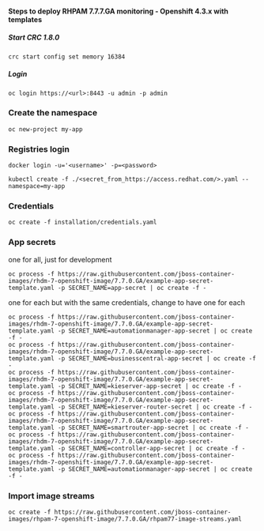 #### Steps to deploy RHPAM 7.7.7.GA monitoring - Openshift 4.3.x with templates


##### Start CRC 1.8.0
```console
crc start config set memory 16384
```

##### Login
```console
oc login https://<url>:8443 -u admin -p admin
```

### Create the namespace
```console
oc new-project my-app
```

### Registries login
```console
docker login -u='<username>' -p=<password>

kubectl create -f ./<secret_from_https://access.redhat.com/>.yaml --namespace=my-app
```

### Credentials
```console
oc create -f installation/credentials.yaml

```

### App secrets

one for all, just for development
```console
oc process -f https://raw.githubusercontent.com/jboss-container-images/rhdm-7-openshift-image/7.7.0.GA/example-app-secret-template.yaml -p SECRET_NAME=app-secret | oc create -f -
```
one for each but with the same credentials, change to have one for each
```console
oc process -f https://raw.githubusercontent.com/jboss-container-images/rhdm-7-openshift-image/7.7.0.GA/example-app-secret-template.yaml -p SECRET_NAME=automationmanager-app-secret | oc create -f -
oc process -f https://raw.githubusercontent.com/jboss-container-images/rhdm-7-openshift-image/7.7.0.GA/example-app-secret-template.yaml -p SECRET_NAME=businesscentral-app-secret | oc create -f -
oc process -f https://raw.githubusercontent.com/jboss-container-images/rhdm-7-openshift-image/7.7.0.GA/example-app-secret-template.yaml -p SECRET_NAME=kieserver-app-secret | oc create -f -
oc process -f https://raw.githubusercontent.com/jboss-container-images/rhdm-7-openshift-image/7.7.0.GA/example-app-secret-template.yaml -p SECRET_NAME=kieserver-router-secret | oc create -f -
oc process -f https://raw.githubusercontent.com/jboss-container-images/rhdm-7-openshift-image/7.7.0.GA/example-app-secret-template.yaml -p SECRET_NAME=smartrouter-app-secret | oc create -f -
oc process -f https://raw.githubusercontent.com/jboss-container-images/rhdm-7-openshift-image/7.7.0.GA/example-app-secret-template.yaml -p SECRET_NAME=controller-app-secret | oc create -f -
oc process -f https://raw.githubusercontent.com/jboss-container-images/rhdm-7-openshift-image/7.7.0.GA/example-app-secret-template.yaml -p SECRET_NAME=automationmanager-app-secret | oc create -f -

```

### Import image streams

```console
oc create -f https://raw.githubusercontent.com/jboss-container-images/rhpam-7-openshift-image/7.7.0.GA/rhpam77-image-streams.yaml

```